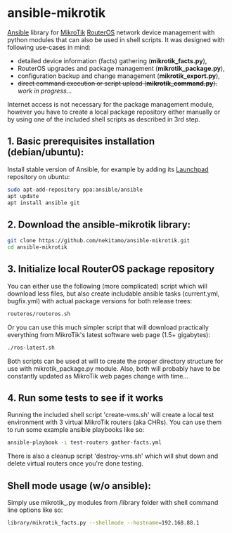 # ansible-mikrotik
[Ansible](https://www.ansible.com/) library for [MikroTik](https://mikrotik.com/) [RouterOS](https://mikrotik.com/software) network device management with python modules that can also be used in shell scripts. It was designed with following use-cases in mind:
* detailed device information (facts) gathering (**mikrotik_facts.py**),
* RouterOS upgrades and package management (**mikrotik_package.py**),
* configuration backup and change management (**mikrotik_export.py**),
* ~~direct command execution or script upload (**mikrotik_command.py**).~~ _work in progress..._

Internet access is not necessary for the package management module, however you have to create a local package repository either manually or by using one of the included shell scripts as described in 3rd step.
## 1. Basic prerequisites installation (debian/ubuntu):
Install stable version of Ansible, for example by adding its [Launchpad](https://launchpad.net/~ansible/+archive/ubuntu/ansible) repository on ubuntu:
```sh
sudo apt-add-repository ppa:ansible/ansible
apt update
apt install ansible git
```
## 2. Download the ansible-mikrotik library:
```sh
git clone https://github.com/nekitamo/ansible-mikrotik.git
cd ansible-mikrotik
```
## 3. Initialize local RouterOS package repository
You can either use the following (more complicated) script which will download less files, but also create includable ansible tasks (current.yml, bugfix.yml) with actual package versions for both release trees:
```sh
routeros/routeros.sh
```
Or you can use this much simpler script that will download practically everything from MikroTik's latest software web page (1.5+ gigabytes):
```sh
./ros-latest.sh
```
Both scripts can be used at will to create the proper directory structure for use with mikrotik_package.py module. Also, both will probably have to be constantly updated as MikroTik web pages change with time...
## 4. Run some tests to see if it works
Running the included shell script 'create-vms.sh' will create a local test environment with 3 virtual MikroTik routers (aka CHRs). You can use them to run some example ansible playbooks like so:
```sh
ansible-playbook -i test-routers gather-facts.yml
```
There is also a cleanup script 'destroy-vms.sh' which will shut down and delete virtual routers once you're done testing.
## Shell mode usage (w/o ansible):
Simply use mikrotik_<module>.py modules from /library folder with shell command line options like so:
```sh
library/mikrotik_facts.py --shellmode --hostname=192.168.88.1
```
